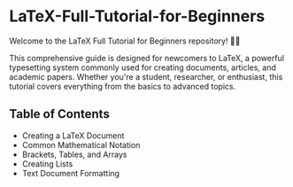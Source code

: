 # LaTeX-Full-Tutorial-for-Beginners
Welcome to the LaTeX Full Tutorial for Beginners repository! 📄✨  

This comprehensive guide is designed for newcomers to LaTeX, a powerful typesetting system commonly used for creating documents, articles, and academic papers. Whether you're a student, researcher, or enthusiast, this tutorial covers everything from the basics to advanced topics.

## **Table of Contents**
- Creating a LaTeX Document
- Common Mathematical Notation
- Brackets, Tables, and Arrays
- Creating Lists
- Text Document Formatting
